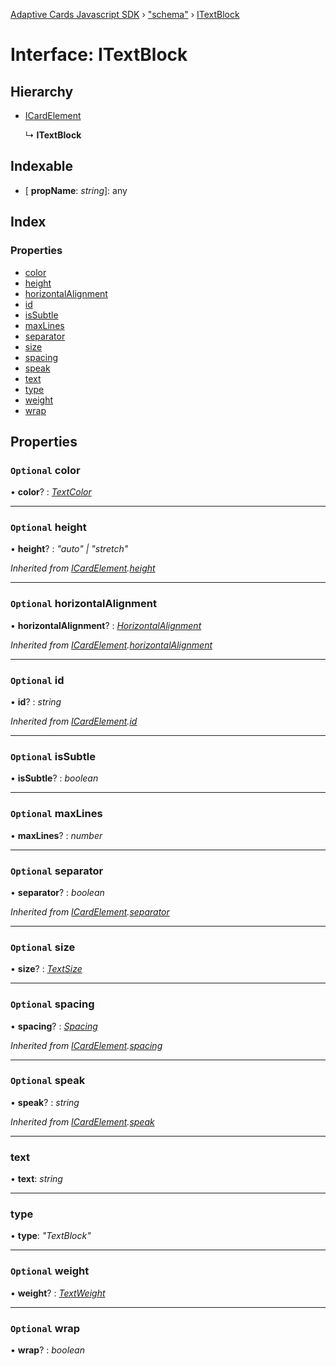 [Adaptive Cards Javascript SDK](../README.md) › ["schema"](../modules/_schema_.md) › [ITextBlock](_schema_.itextblock.md)

# Interface: ITextBlock

## Hierarchy

* [ICardElement](_schema_.icardelement.md)

  ↳ **ITextBlock**

## Indexable

* \[ **propName**: *string*\]: any

## Index

### Properties

* [color](_schema_.itextblock.md#optional-color)
* [height](_schema_.itextblock.md#optional-height)
* [horizontalAlignment](_schema_.itextblock.md#optional-horizontalalignment)
* [id](_schema_.itextblock.md#optional-id)
* [isSubtle](_schema_.itextblock.md#optional-issubtle)
* [maxLines](_schema_.itextblock.md#optional-maxlines)
* [separator](_schema_.itextblock.md#optional-separator)
* [size](_schema_.itextblock.md#optional-size)
* [spacing](_schema_.itextblock.md#optional-spacing)
* [speak](_schema_.itextblock.md#optional-speak)
* [text](_schema_.itextblock.md#text)
* [type](_schema_.itextblock.md#type)
* [weight](_schema_.itextblock.md#optional-weight)
* [wrap](_schema_.itextblock.md#optional-wrap)

## Properties

### `Optional` color

• **color**? : *[TextColor](../modules/_schema_.md#textcolor)*

___

### `Optional` height

• **height**? : *"auto" | "stretch"*

*Inherited from [ICardElement](_schema_.icardelement.md).[height](_schema_.icardelement.md#optional-height)*

___

### `Optional` horizontalAlignment

• **horizontalAlignment**? : *[HorizontalAlignment](../modules/_schema_.md#horizontalalignment)*

*Inherited from [ICardElement](_schema_.icardelement.md).[horizontalAlignment](_schema_.icardelement.md#optional-horizontalalignment)*

___

### `Optional` id

• **id**? : *string*

*Inherited from [ICardElement](_schema_.icardelement.md).[id](_schema_.icardelement.md#optional-id)*

___

### `Optional` isSubtle

• **isSubtle**? : *boolean*

___

### `Optional` maxLines

• **maxLines**? : *number*

___

### `Optional` separator

• **separator**? : *boolean*

*Inherited from [ICardElement](_schema_.icardelement.md).[separator](_schema_.icardelement.md#optional-separator)*

___

### `Optional` size

• **size**? : *[TextSize](../modules/_schema_.md#textsize)*

___

### `Optional` spacing

• **spacing**? : *[Spacing](../modules/_schema_.md#spacing)*

*Inherited from [ICardElement](_schema_.icardelement.md).[spacing](_schema_.icardelement.md#optional-spacing)*

___

### `Optional` speak

• **speak**? : *string*

*Inherited from [ICardElement](_schema_.icardelement.md).[speak](_schema_.icardelement.md#optional-speak)*

___

###  text

• **text**: *string*

___

###  type

• **type**: *"TextBlock"*

___

### `Optional` weight

• **weight**? : *[TextWeight](../modules/_schema_.md#textweight)*

___

### `Optional` wrap

• **wrap**? : *boolean*
